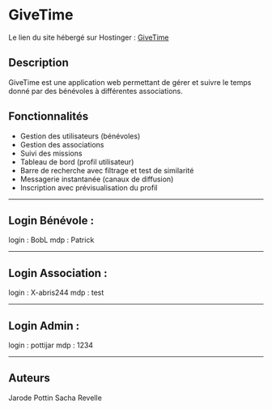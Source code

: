 # GiveTime
Le lien du site hébergé sur Hostinger : [GiveTime](https://givetime.jarodep.fr/index.html)


## Description
GiveTime est une application web permettant de gérer et suivre le temps donné par des bénévoles à différentes associations.

## Fonctionnalités
- Gestion des utilisateurs (bénévoles)
- Gestion des associations
- Suivi des missions
- Tableau de bord (profil utilisateur)
- Barre de recherche avec filtrage et test de similarité
- Messagerie instantanée (canaux de diffusion)
- Inscription avec prévisualisation du profil

---------------------------------
## Login Bénévole : 
login : BobL
mdp : Patrick

---------------------------------

## Login Association : 
login : X-abris244
mdp : test

---------------------------------

## Login Admin : 
login : pottijar
mdp : 1234

---------------------------------

## Auteurs

Jarode Pottin 
Sacha Revelle

